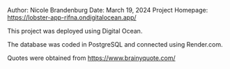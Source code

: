 Author: Nicole Brandenburg
Date: March 19, 2024
Project Homepage: https://lobster-app-rifna.ondigitalocean.app/

This project was deployed using Digital Ocean. 

The database was coded in PostgreSQL and connected using Render.com.

Quotes were obtained from https://www.brainyquote.com/
